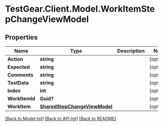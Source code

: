 # TestGear.Client.Model.WorkItemStepChangeViewModel

## Properties

Name | Type | Description | Notes
------------ | ------------- | ------------- | -------------
**Action** | **string** |  | [optional] 
**Expected** | **string** |  | [optional] 
**Comments** | **string** |  | [optional] 
**TestData** | **string** |  | [optional] 
**Index** | **int** |  | [optional] 
**WorkItemId** | **Guid?** |  | [optional] 
**WorkItem** | [**SharedStepChangeViewModel**](SharedStepChangeViewModel.md) |  | [optional] 

[[Back to Model list]](../README.md#documentation-for-models) [[Back to API list]](../README.md#documentation-for-api-endpoints) [[Back to README]](../README.md)

